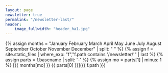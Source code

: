 ```yaml
---
layout: page
newsletter: true
permalink: "/newsletter-last/"
header:
    image_fullwidth: "header_ha1.jpg"
---
```


{% assign months = "January February March April May June July August September October November December" | split: " " %}
{% assign f = site.static_files | where_exp: "f","f.path contains '/newsletter/'" | last %}
  {% assign parts = f.basename | split: '-' %}
  {% assign mo = parts[1] | minus: 1 %}
  [{{ months[mo] }} {{ parts[0] }}]({{ f.path }})

<!--http://ashbrook.io/2018-04-26-listing-documents-via-jekyll-without-collections/-->
